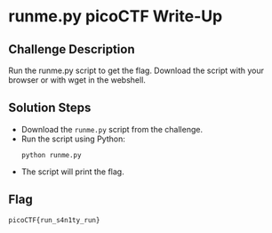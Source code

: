 # runme.py picoCTF Write-Up

## Challenge Description
Run the runme.py script to get the flag. Download the script with your browser or with wget in the webshell.

## Solution Steps

- Download the `runme.py` script from the challenge.
- Run the script using Python:
  ```
  python runme.py
  ```
- The script will print the flag.

## Flag
```
picoCTF{run_s4n1ty_run}
```